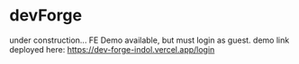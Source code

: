 # devForge

under construction...
FE Demo available, but must login as guest.
demo link deployed here: https://dev-forge-indol.vercel.app/login
